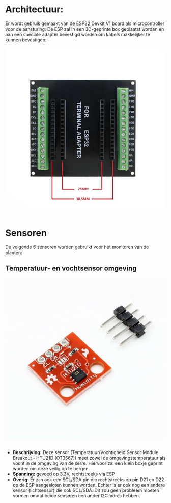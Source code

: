 <h1>Architectuur:</h1>
Er wordt gebruik gemaakt van de ESP32 Devkit V1 board als microcontroller voor de aansturing. De ESP zal in een 3D-geprinte box geplaatst worden en aan een speciale adapter bevestigd worden om kabels makkelijker te kunnen bevestigen: 
<br></br>
<img src="./Afbeeldingen/ESP-adapter.webp"></img>
<br></br>
<h1>Sensoren</h1>
De volgende 6 sensoren worden gebruikt voor het monitoren van de planten:

<h2>Temperatuur- en vochtsensor omgeving</h2>
<img src="./Afbeeldingen/Temp-vochtsensor-omgeving.webp"></img>
<br></br>
<ul>
    <li><b>Beschrijving:</b> Deze sensor (Temperatuur/Vochtigheid Sensor Module Breakout - HTU21D (OT3567)) meet zowel de omgevingstemperatuur als vocht in de omgeving van de serre. Hiervoor zal een klein boxje geprint worden om deze veilig op te bergen. </li>
    <li><b>Spanning:</b> gevoed op 3.3V, rechtstreeks via ESP</li>
    <li><b>Overig:</b> Er zijn ook een SCL/SDA pin die rechtstreeks op pin D21 en D22 op de ESP aangesloten kunnen worden. Echter is er ook nog een andere sensor (lichtsensor) die ook SCL/SDA. Dit zou geen probleem moeten vormen omdat beide sensoren een ander I2C-adres hebben. </li>